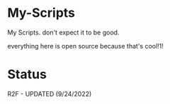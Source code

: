 # My-Scripts
My Scripts. don't expect it to be good.

everything here is open source because that's cool!1!

# Status

R2F - UPDATED (9/24/2022)
